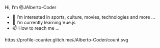 <p aling="center">
  Hi, I’m @JAlberto-Coder
</p>

- 👀 I’m interested in sports, culture, movies, technologies and more ...
- 🌱 I’m currently learning Vue.js
- 📫 How to reach me ...

<p aling="ccenter">
  https://profile-counter.glitch.me/JAlberto-Coder/count.svg  
</p>
<!---
JAlberto-Coder/JAlberto-Coder is a ✨ special ✨ repository because its `README.md` (this file) appears on your GitHub profile.
You can click the Preview link to take a look at your changes.
--->

